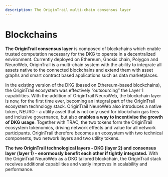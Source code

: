 ```yaml
---
description: The OriginTrail multi-chain consensus layer
---
```


# Blockchains

**The OriginTrail consensus layer** is composed of blockchains which enable trusted computation necessary for the DKG to operate in a decentralized environment. Currently deployed on Ethereum, Gnosis chain, Polygon and NeuroWeb, OriginTrail is a multi-chain system with the ability to integrate all assets native to the connected blockchains and extend them with asset graphs and smart contract based applications such as data marketplaces.&#x20;

In the existing version of the DKG (based on Ethereum-based blockchains), the OriginTrail ecosystem was effectively “outsourcing” the Layer 1 capabilities. With the addition of OriginTrail NeuroWeb, the blockchain layer is now, for the first time ever, becoming an integral part of the OriginTrail ecosystem technology stack. OriginTrail NeuroWeb also introduces a native token, NEURO - a utility asset that is not only used for blockchain gas fees and inclusive governance, but also **enables a way to incentivise the growth of DKG usage**. Together with TRAC, the two tokens form the OriginTrail ecosystem tokenomics, driving network effects and value for all network participants. OriginTrail therefore becomes an ecosystem with two technical components, two network layers and two utility tokens.

**The two OriginTrail technological layers - DKG (layer 2) and consensus layer (layer 1) - enormously benefit each other if tightly integrated.** With the OriginTrail NeuroWeb as a DKG tailored blockchain, the OriginTrail stack receives additional capabilities and vastly improves in scalability and performance.
